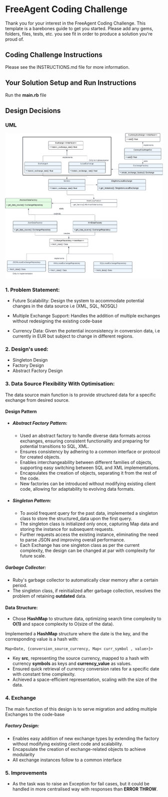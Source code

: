 # FreeAgent Coding Challenge

Thank you for your interest in the FreeAgent Coding Challenge.  This template is a barebones guide to get you started.  Please add any gems, folders, files, tests, etc. you see fit in order to produce a solution you're proud of.

## Coding Challenge Instructions

Please see the INSTRUCTIONS.md file for more information.

## Your Solution Setup and Run Instructions

Run the **main.rb** file

## Design Decisions

### UML

![uml](res/uml.png)

### 1. Problem Statement:

* Future Scalability: 
Design the system to accommodate potential changes in the data source i.e (XML, SQL, NOSQL)

* Multiple Exchange Support: Handles the addition of multiple exchanges without redesigning the existing code-base

* Currency Data: Given the potential inconsistency in conversion data, i.e currently in EUR but subject to change in different regions.

### 2. Design's used:
* Singleton Design 
* Factory Design 
* Abstract Factory Design


### 3. Data Source Flexibility With Optimisation:

The data source main function is to provide structured data for a specific exchange from desired source. 

#### Design Pattern

* #####  Abstract Factory Pattern:
     * Used an abstract factory to handle diverse data formats across exchanges, ensuring consistent functionality and preparing for potential transitions to SQL, XML.     
     * Ensures consistency by adhering to a common interface or protocol for created objects.
     * Enables interchangeability between different families of objects, supporting easy switching between SQL and XML implementations.
     * Encapsulates the creation of objects, separating it from the rest of the code.
     * New factories can be introduced without modifying existing client code, allowing for adaptability to evolving data formats.

       
* ##### Singleton Pattern:
     * To avoid frequent query for the past data, implemented a singleton class to store the structured_data upon the first query.
     * The singleton class is initialized only once, capturing Map data and storing the instance for subsequent requests.
     * Further requests access the existing instance, eliminating the need to parse JSON and improving overall performance. 
     * Each Exchange has one singleton class as per the current complexity, the design can be changed at par with complexity for future scale.


 ##### Garbage Collector:
  * Ruby's garbage collector to automatically clear memory after a certain period.
  * The singleton class, if reinitialized after garbage collection, resolves the problem of retaining **outdated** data.
 

#### Data Structure:
* Chose **HashMap** to structure data, optimizing search time complexity to **O(1)** and space complexity to O(size of the data).


Implemented a **HashMap** structure where the date is the key, and the corresponding value is a hash with:

    Map<Date, {conversion_source_currency, Map< curr_symbol , value>}>
*  Key **src**, representing the source currency, mapped to a hash with currency **symbols** as keys and **currency_value** as values.
*  Ensured quick retrieval of currency conversion rates for a specific date with constant time complexity.
*  Achieved a space-efficient representation, scaling with the size of the data.

### 4. Exchange
The main function of this design is to serve migration and adding multiple Exchanges to the code-base

##### Factory Design:
* Enables easy addition of new exchange types by extending the factory without modifying existing client code and scalability.
* Encapsulate the creation of exchange-related objects to achieve modularity
* All exchange instances follow to a common interface

### 5. Improvements
* As the task was to raise an Exception for fail cases, but it could be handled in more centralised way with responses than **ERROR THROW**.


